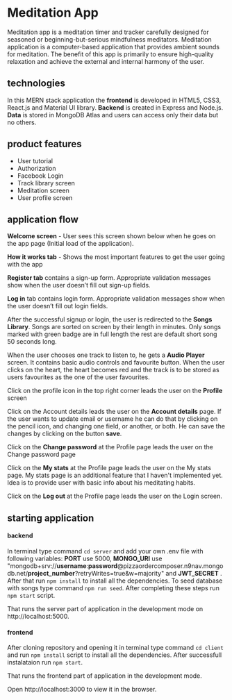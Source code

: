 # Meditation App
 Meditation app is a meditation timer and tracker carefully designed for seasoned or beginning-but-serious mindfulness meditators. Meditation application is a computer-based application that provides ambient sounds for meditation. The benefit of this app is primarily to ensure high-quality relaxation and achieve the external and internal harmony of the user.

## technologies
In this MERN stack application the **frontend** is developed in HTML5, CSS3, React.js and Material UI library.  **Backend** is created in Express and Node.js. 
**Data** is stored in MongoDB Atlas and users can access only their data but no others.

## product features
- User tutorial
- Authorization
- Facebook Login
- Track library screen
- Meditation screen
- User profile screen

## application flow

**Welcome screen** - User sees this screen shown below when he goes on the app page (Initial load of the application).

**How it works tab** - Shows the most important features to get the user going with the app

**Register tab** contains a sign-up form. Appropriate validation messages show when the user doesn’t fill out sign-up fields.

**Log in** tab contains login form. Appropriate validation messages show when the user doesn’t fill out login fields.

After the successful signup or login, the user is redirected to the **Songs Library**. Songs are sorted on screen by their length in minutes. Only songs marked with green badge are in full length the rest are default short song 50 seconds long. 

When the user chooses one track to listen to, he gets a **Audio Player** screen. It contains basic audio controls and favourite button. When the user clicks on the heart, the heart becomes red and the track is to be stored as users favourites as the one of the user favourites.

Click on the profile icon in the top right corner leads the user on the **Profile** screen

Click on the Account details leads the user on the **Account details** page. If the user wants to update email or username he can do that by clicking on the pencil icon, and changing one field, or another, or both. He can save the changes by clicking on the button **save**.

Click on the **Change password** at the Profile page leads the user on the Change password page

Click on the **My stats** at the Profile page leads the user on the My stats page. My stats page is an additional feature that I haven't implemented yet. Idea is to provide user with basic info about his meditating habits.

Click on the **Log out** at the Profile page leads the user on the Login screen.


## starting application

#### backend

In terminal type command `cd server` and add your own .env file with following variables: **PORT** use 5000,  **MONGO_URI** use "mongodb+srv://**username**:**password**@pizzaordercomposer.n9nav.mongodb.net/**project_number**?retryWrites=true&w=majority" and **JWT_SECRET** . After that run `npm install` to install all the dependencies. To seed database with songs type command `npm run seed`. After completing these steps run `npm start` script. 

That runs the server part of application in the development mode on http://localhost:5000.

#### frontend

After cloning repository and opening it in terminal type command `cd client` and run `npm install` script to install all the dependencies. After successfull instalataion run `npm start`. 

That runs the frontend part of application in the development mode.

Open http://localhost:3000 to view it in the browser.




